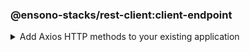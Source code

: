 ### @ensono-stacks/rest-client:client-endpoint

<details>
<summary>Add Axios HTTP methods to your existing application</summary>

This plugin gives you choice of selecting from the HTTP methods using Axios as the provider for setting up the initial building blocks of your new endpoint.

## Prerequisites

This generator requires a _http-client_ project to be available.

## Usage

```bash
nx @ensono-stacks/rest-client:client-endpoint
```

### Command line arguments

The following command line arguments are available:

| Option            | Description                                                                                    | Type   | Accepted Values                              | Default | Required |
| ----------------- | ---------------------------------------------------------------------------------------------- | ------ | -------------------------------------------- | ------- | -------- |
| --name            | Library name                                                                                   | string |                                              |         | true     |
| --httpClient      | The import path of the previously generated http-client used in the application                | string |                                              |         | true     |
| --envVar          | The name of the API url environment variable                                                   | string |                                              | API_URL | true     |
| --endpointVersion | The version of the endpoint                                                                    | number |                                              | 1       | true     |
| --methods         | List of HTTP methods to be generated. Choose from get, post, patch, put, delete, head, options | array  | get, post, patch, put, delete, head, options |         | true     |
| --directory       | Subdirectory inside libs/ where the generated library placed                                   | string |                                              |         |          |
| --tags            | Add tags to the project (used for linting)                                                     | string |                                              |         |          |

### Generator Output

The client-endpoint will create a new library within your libs folder, using your answer to the 'What is the import path of your previously generated http-client library?' to import the previously created http-client into your client endpoint: 

```text title="Example of files being generated"

└── libs
│   ├── client-endpoint
│   │   ├── V1
│   │   │   ├── README.md
│   │   │   ├── src
│   │   │   │   ├── index.ts
│   │   │   │   ├── index.test.ts
│   │   │   │   ├── index.types.ts
│   │   │   ├── tsconfig.json
│   │   │   ├── tsconfig.lib.json
│   │   │   ├── project.json
│   │   │   ├── .eslintrc.json
│   │   │   ├── jest.config.ts
└───└───└───└── tsconfig.spec.json
└── .env.local
```
Be sure to add the API_URL as an environment variable to the created .env.local file for local development 

In order to import the client-endpoint into your application a new entry for the client is added to the tsconfig.base.json "paths"

```json
"paths": {
      "@<workspace-name>/client-endpoint/v1": [
        "libs/client-endpoint/v1/src/index.ts"
      ]
    }
```

</details>
